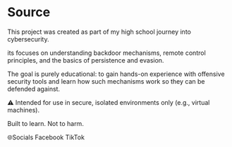 # Source
This project was created as part of my high school journey into cybersecurity.

its focuses on understanding backdoor mechanisms, remote control principles, and the basics of persistence and evasion.

The goal is purely educational: to gain hands-on experience with offensive security tools and learn how such mechanisms work so they can be defended against.

⚠️ Intended for use in secure, isolated environments only (e.g., virtual machines).

Built to learn. Not to harm.











🌐Socials
Facebook TikTok
